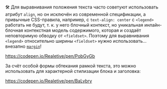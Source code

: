 🛠 Для выравнивания положения текста часто советуют использовать атрибут `align`, но он исключён из современной спецификации, а привычные CSS-правила, например, с `text-align: center` с `<legend>` работать не будут, т. к. у него блочный контекст, но уникальная инлайн-блочная контекстная модель содержимого, которая и создаёт неповторимую обводку от `<fieldset>`. Поэтому для выравнивания `<legend>` относительно ширины `<fieldset>` нужно использовать… внезапно [`margin`](/css/margin)!

https://codepen.io/Realetive/pen/PobGyGb

За счёт особой формы обтекания рамкой текста, это можно использовать для характерной стилизации блока и заголовка:

https://codepen.io/Realetive/pen/BaLybry
